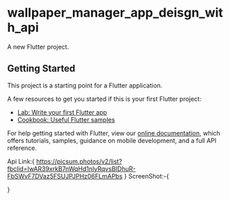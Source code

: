 # wallpaper_manager_app_deisgn_with_api

A new Flutter project.

## Getting Started

This project is a starting point for a Flutter application.

A few resources to get you started if this is your first Flutter project:

- [Lab: Write your first Flutter app](https://flutter.dev/docs/get-started/codelab)
- [Cookbook: Useful Flutter samples](https://flutter.dev/docs/cookbook)

For help getting started with Flutter, view our
[online documentation](https://flutter.dev/docs), which offers tutorials,
samples, guidance on mobile development, and a full API reference.


Api Link:{
https://picsum.photos/v2/list?fbclid=IwAR39xrkB7nWqHd1nIyRqvsBIDhuR-FbSWvF7DVaz5FSUJPJPHz06FLmAPbs
}
ScreenShot:-{

}